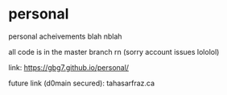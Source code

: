 # personal
personal acheivements blah nblah

all code is in the master branch rn (sorry account issues lololol)

link: https://gbg7.github.io/personal/

future link (d0main secured):
tahasarfraz.ca
